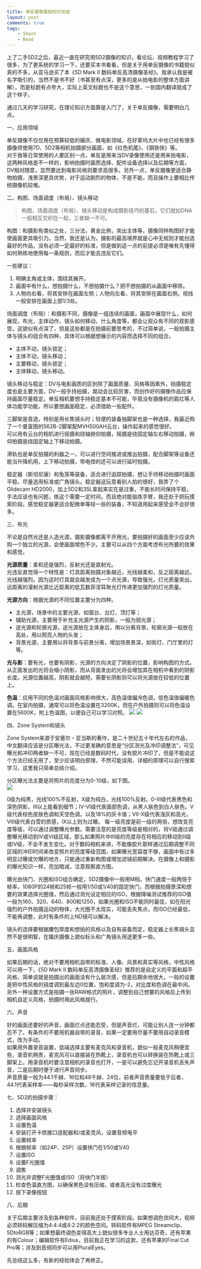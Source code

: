 ```yaml
--- 
title: 单反摄像基础知识总结
layout: post
comments: true
tags: 
    - Shoot
    - Read
---
```

上了二手5D2之后，最近一直在研究用5D2摄像的知识，看论坛、视频教程学习了很多，为了更系统的学习一下，还要买本书看看，但是关于用单反摄像的书籍貌似真的不多，从亚马逊买了本《5D Mark II 数码单反高清摄像圣经》。我承认我是被名字吸引的，当然不是书不好（书甚至有点深，更多的是从拍电影的整体方面讲解），而是标题有点夸大，实际上英文标题也不是这个意思，一到国内翻译就成了这个样子。

通过几天的学习研究，在理论知识方面算是入门了，关于单反摄像，需要明白几点。

一、应用领域  

单反摄像不仅仅用在预算较低的婚庆、微电影领域，在好莱坞大片中也已经有很多摄像师使用7D、5D2等相机拍摄部分画面，如《红色机尾》、《钢铁侠》等。  
对于我等日常使用的人要区别一点，单反是用来当DV录像使用还是用来拍电影，这两种风格是不一样的，影响拍摄时画质选择、配件设备选择以及后期等方面，DV相对随意，显然要达到电影风格则要求高很多。另外一点，单反摄像更适合静物拍摄，浅景深更具优势，对于运动剧烈的物体，不是不能，而且操作上要相比传统摄像机较难。

二、构图、场面调度（布局）、镜头移动  

>构图、场面调度（布局）、镜头移动是构成摄影技巧的基石，它们就如DNA一般相互交织在一起，三者缺一不可。

构图：和摄影有类似之处，三分法，黄金比例，突出主体等，摄像同样构图好才能使画面更具吸引力。当然，我还是认为，摄影的最高境界就是心中无规则才能创造最好的作品，没有必须一定最好的标准，但是做到这一点的前提必须是唯有先懂得如何熟练地使用每一条规则，而后才能去违反它们。  

一些建议：  

1. 明确主角或主体，围绕其展开。
2. 画面中有什么，想拍摄什么，不想拍摄什么？把不想拍摄的从画面中移除。
3. 人物向右看，将其安排在画面左侧；人物向左看，将其安排在画面右侧。视线一般安排在画面上部1/3处。

场面调度（布局）：和摄影不同，摄像是一组连续的画面，画面中展现什么，如何展现，布光，主体动作，镜头如何移动，什么角度等，都会让观众有不同的观影感受。这貌似有点深了，但是这些都是在拍摄前要思考的，不过简单说，一般拍摄主体与镜头的组合有四种，具体可以根据想展示的内容而选择不同的组合。

- 主体不动，镜头锁定；
- 主体不动，镜头移动；
- 主要移动，镜头锁定；
- 主体移动，镜头移动。

镜头移动与稳定：DV与电影画质的区别除了画面质量、风格等因素外，拍摄稳定度也是主要方面，DV一般手持拍摄，晃动会比较厉害，而创作好的摄像作品应保持画面尽量稳定。单反相机要想手持稳定基本不可能，毕竟没有摄像机的肩扛等人体功能学功能，所以要想画面稳定，必须借助一些配件。
  
三脚架是首选，特别是用长焦镜头时；轻便的装备独脚架也是一种选择，我最近购了一个曼富图的562B-2脚架配MVH500AH云台，操作起来的感觉很好。  
可以用有云台的相机进行摇摄和绕轴俯仰拍摄，摇摄是绕固定轴左右移动拍摄，俯仰拍摄是绕固定轴上下移动拍摄。

滑轨也是单反拍摄的利器之一，可以进行空间推进或推出拍摄，配合脚架等设备还能当升降机用，上下移动拍摄，带电控的还可以进行延时拍摄。

稳定器（斯坦尼康）和兔笼等装备，适合进行追踪拍摄，想让手持移动拍摄时画面平稳，尽量选用标准或广角镜头。稳定器这玩意看别人拍的很好，我弄了个Glidecam HD2000，加上5D2和35L拿起来实在是过重，不能长时间保持平稳，手法应该也有问题，练这个需要一定时间，而且绝对能锻炼手臂，我还处于把玩摸索阶段。感觉稳定器更适合配微单等轻一些的装备，不知道用起来感受会不会好很多。

三、布光

不论是自然光还是人造光源，摄影摄像都离不开用光，要拍摄好的画面至少应该外购一个独立的光源，会使画面增色不少。主要可以从四个方面考虑布光所要的效果和感觉。

**光源质量**：柔和还是强烈，反射光还是直射光。  
光违反直觉得一个特性是：灯具距离拍摄对象越近，光线越柔和，反之距离越远，光线越强烈。因为这时灯具就会越发成为一个点光源，导致强光，灯光质量突出。远距离的漫射光源比近距离的低瓦数菲涅耳聚光灯传递更加强烈的灯光质量。

**光源方向**：根据光源的不同位置主要分为四种。  

- 主光源，场景中的主要光源，如窗台、台灯、顶灯等；
- 辅助光源，主要用于补充主光源产生的阴影，一般为弱光源；
- 逆光源和轮廓光源，逆光源放在主体身后，用以分离背景，轮廓光源一般放在高处，用以照亮人物的头发；
- 背景光源，主要用以将背景与前景分离，增加场景景深，如街灯、门厅里的灯等。

**光与影**：要有光，也要有阴影，光源的方向决定了阴影的位置，影响构图的方式。从正面发出的光将会缩小阴影，而从背面发出的光将会增加其在相机中看到的阴影长度。光源位置越高，阴影就会越短，需要长阴影则可以将光源放在较低的位置上。

**色温**：应用不同的色温对画面风格影响很大，高色温值偏冷色调，低色温值偏暖色调。在室内拍摄，通常可以将色温设置在3200K，而在户外拍摄则可以将色温设置在5600K，附上色温图，以便自己可以学习对照。
![](/pic/2014/11-3/1.jpg)
![](/pic/2014/11-3/2.jpg)

四、Zone System和镜头

Zone System来源于安塞尔・亚当斯的著作，是二十世纪五十年代左右的作品，中文翻译应该是分区曝光法，不过更准确的意思是“分区测光及冲印调整法”，可见曝光和冲印两者缺一不可，现在已经是数码时代，没有胶片冲印了，但是不能说这个方法已经无用了，至少应该明白原理，不然可能误用，详细的原理可以自行搜索学习，这里我只简单总结介绍。

分区曝光法主要是将照片的亮度分为0-10级，如下图。  
![](/pic/2014/11-3/3.jpg)

0级为纯黑，光线100%不反射，X级为纯白，光线100%反射。0-III级代表黑色和深色阴影，III以上能看到细节；IV-VI级代表面部色调，从黑人肤色到白人肤色，V级代表棕色皮肤色调和天空色调，以及18%的灰卡值；VII-X级代表浅灰和高光，VIII级代表白雪的质感，IX以上则为过曝。
每一级亮度是前一级的两倍，想改变亮度等级，可以通过调整曝光参数。需要注意的是亮度等级是相对的，将V级通过调整曝光移动到IV或VI级区域，那么如果照片中III级的亮度存在将相应的移动到II级或IV级，不会不发生变化。对于数码相机来讲，不能像胶片那样通过后期调整不同区域的冲印时间来改变照片的亮度等级范围，如果曝光宽容度不够，画面中有过多明显过曝或欠曝的地方，只能通过重新构图或增加滤镜前期解决。在摄像上和摄影的曝光知识一样，亮加暗减，注意观察直方图。

曝光由快门、光圈和ISO组合确定，5D2摄像中一般用M档，快门速度一般两倍于帧率，1080P的24帧和25帧一般用1/50或1/40的固定快门，而根据拍摄景深和想要的效果选择光圈值，然后通过测光设定相应的ISO，根据降噪测试推荐的ISO值一般为160、320、640、800和1250，如果光圈和ISO不能同时最佳，如在阳光强烈的户外拍摄运动的物体，大光圈不太现实，可能丢失焦点，而ISO已经最低，不能再调整，此时有条件的上ND镜可以解决。

镜头的选择要根据腰包厚度和想拍的风格以及自有装备而定，稳定器上长焦镜头显然不是很明智，在婚庆摄像上貌似标头和广角镜头用途更多一些。

五、画面风格

如果后期的话，绝对不要用相机自带的标准、人像、风景和真实等风格，中性风格可以用一下，《5D Mark II 数码单反高清摄像圣经》推荐的是自定义的平面和超平风格，简单说就是拍摄出的画面没有什么层次感，但是后期余地很大，一般的设置是把中性风格的锐度调到最左边0位置，饱和度调为-2，对比度和色调在最中间。  
另外一种设置方式是拍摄一张RAW格式的照片，调整到自己想要的风格后上传到相机自定义风格，拍摄时用此风格就行。

六、声音

好的画面还要好的声音，画面烂点还能忍受，但是声音烂，可能让别人连一分钟都忍不了。有条件的不要用机器自带的录音，如果一定要用尽量不要用自动录音模式，改为手动。  
如果用外置录音装置，低端选择主要有麦克风和录音机，貌似一般麦克风稍便宜些，录音机稍贵，麦克风可以直接装在热靴上，录音机也可以转换装在热靴上或三脚架上。用录音机时要注意相机的录音也打开，一是可以避免忘记开录音机丢失声音，二是后期时便于进行声音同步。  
声音质量一般为44.1千赫、16位和48千赫、24位，前者声音质量要低于后者，44.1代表采样率——每秒采样次数，16代表采样记录的信息量。

七、5D2的拍摄步骤：

1. 选择并安装镜头
2. 选择画面风格
3. 设置色温
4. 安装打开卡侬接口适配器和/或麦克风，设置音频电平
5. 设置帧率
6. 根据帧率（如24P、25P）设置快门在1/50或1/40
7. 设置ISO
8. 设置F光圈值
9. 调焦
10. 测光并调整F光圈值或ISO（将快门半按）
11. 检查色温直方图，以确保黑色没有压缩，或者高光没有过度曝光
12. 按下录像按钮

八、后期

关于后期主要涉及到各种软件，目前我还处于摸索阶段。如果想调色空间大，视频必须转码解压缩为4:4:4或4:2:2的颜色空间。转码软件有MPEG Streamclip、5DtoRGB等；如果想最终调色变得高大上貌似很多专业人士用达芬奇，还有苹果的有Colour；编辑软件有Edius，目前我正在学习的这款，还有苹果的Final Cut Pro等；涉及到音频同步可以用PluralEyes。

先总结这么多，有新的经验体会了再修正。


